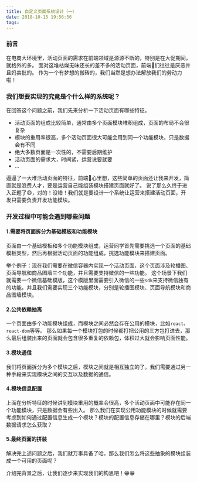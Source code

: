 ```yaml
---
title: 自定义页面系统设计（一）
date: 2018-10-15 19:56:56
tags:
---
```


### 前言

在电商大环境里，活动页面的需求在前端领域是源源不断的，特别是在大促期间，就格外的多。
面对这堆枯燥无味还长的差不多的活动页面，前端🐶们往往是厌恶并且妈卖批的。
作为一个有梦想的搬砖的，我们当然是想办法解放我们的劳动力啦！

### 我们想要实现的究竟是个什么样的系统呢？

在回答这个问题之前，我们先来分析一下活动页面有哪些特征。
* 活动页面的组成比较简单，通常由多个页面模块堆积组成，页面的布局不会很复杂
* 模块的重用率很高，多个活动页面很大可能会用到同一个功能模块，只是数据会有不同
* 绝大多数页面是一次性的，不需要后期维护
* 活动页面的需求大，时间紧，运营说要就要
* ...

逼逼了一大堆活动页面的特征，前端🐶心里想，这些简单的页面还让我来开发，简直就是浪费人才，要是运营自己能组装模块搭建页面就好了。
说了那么久终于进入正题了😄，对的！没错！我们就是要设计一个系统让运营来搭建活动页面，开发只需要负责开发功能模块。

### 开发过程中可能会遇到哪些问题


#### 1.需要将页面拆分为基础模板和功能模块

页面由一个基础模板和多个功能模块组成，运营同学首先需要挑选一个页面的基础模板类型，然后再根据活动页面的功能组成，挑选功能模块来搭建页面。

举个例子：现在我们需要在微信容器内实现一个活动页面，这个页面涉及轮播图、页面导航和商品图墙三个功能，并且需要支持微信的一些功能。
这个场景下我们就需要一个微信基础模版，这个模版里面需要引入微信的一些`sdk`来支持微信独有的功能。并且我们需要实现三个功能模块，分别是轮播图模块、页面导航模块和商品图墙模块。

#### 2.公共依赖抽离
一个页面由多个功能模块组成，而模块之间必然会存在公用的模块，比如`react`、`react-dom`等等。
那么如果每一个模块打包的时候都打把公用的三方包打进去，那么最后组装出来的页面就会包含很多重复的依赖包，体积过大就会影响页面性能。

#### 3.模块通信
我们将页面拆分为多个模块之后，模块之间就是相互独立的了。我们需要通过另一种手段来实现模块之间的交互以及数据的通信。

#### 4.模块信息配置
上面在分析特征的时候讲到模块重用的概率会很高，多个活动页面中可能存在同一个功能模块，只是数据会有些出入。
那么我们在实现公用功能模块的时候就需要考虑到如何通过配置信息生成一个模块？模块的配置信息存储在哪里？模块的后端数据请求怎么获取？

#### 5.最终页面的拼装
解决完上述问题之后，我们就万事具备了哈，那么我们怎么将这些抽象的模块组装成一个可用的页面呢？


介绍完背景之后，让我们逐步来实现我们的构思吧！😁😁

